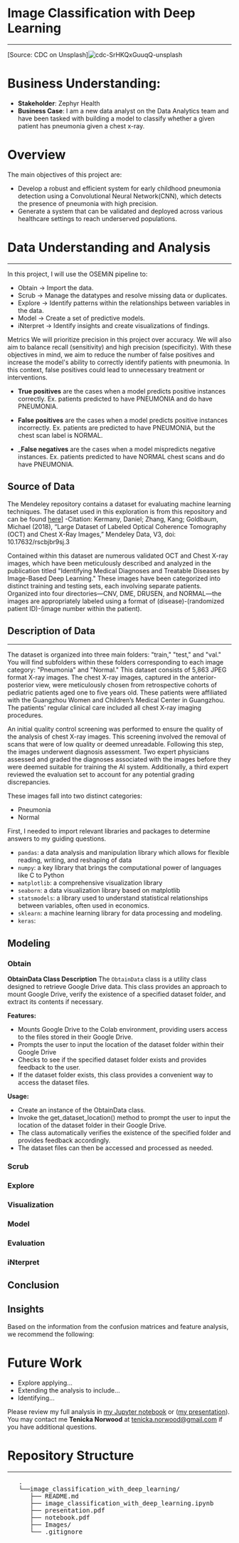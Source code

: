 # Image Classification with Deep Learning
***
[Source: CDC on Unsplash]![cdc-SrHKQxGuuqQ-unsplash](https://github.com/dataeducator/image_classification_with_deep_learning/assets/107881738/fc6707d7-9dcf-49c4-915f-f504331c79c0)



# Business Understanding:
* __Stakeholder__: Zephyr Health
* __Business Case__: I am a new data analyst on the Data Analytics team and have been tasked with building a model to classify whether a given patient has pneumonia given a chest x-ray.

# Overview
The main objectives of this project are:

* Develop a robust and efficient system for early childhood pneumonia detection using a Convolutional Neural Network(CNN), which detects the presence of pneumonia with high precision.
* Generate a system that can be validated and deployed across various healthcare settings to reach underserved populations.

# Data Understanding and Analysis
***
In this project, I will use the OSEMiN pipeline to:

* Obtain → Import the data.
* Scrub → Manage the datatypes and resolve missing data or duplicates.
* Explore → Identify patterns within the relationships between variables in the data.
* Model → Create a set of predictive models.
* iNterpret → Identify insights and create visualizations of findings.

Metrics
We will prioritize precision in this project over accuracy. We will also aim to balance recall (sensitivity) and high precision (specificity). With these objectives in mind, we aim to reduce the number of false positives and increase the model's ability to correctly identify patients with pneumonia. In this context, false positives could lead to unnecessary treatment or interventions.

* __True positives__ are the cases when a model predicts positive instances correctly.
Ex. patients predicted to have PNEUMONIA and do have PNEUMONIA.

* __False positives__ are the cases when a model predicts positive instances incorrectly. Ex. patients are predicted to have PNEUMONIA, but the chest scan label is NORMAL.

* ___False negatives__ are the cases when a model mispredicts negative instances. Ex. patients predicted to have NORMAL chest scans and do have PNEUMONIA.



## Source of Data
The Mendeley repository contains a dataset for evaluating machine learning techniques. The dataset used in this exploration is from this repository and can be found [here]((https://data.mendeley.com/datasets/rscbjbr9sj/2).)]
-Citation: Kermany, Daniel; Zhang, Kang; Goldbaum, Michael (2018), “Large Dataset of Labeled Optical Coherence Tomography (OCT) and Chest X-Ray Images,” Mendeley Data, V3, doi: 10.17632/rscbjbr9sj.3

Contained within this dataset are numerous validated OCT and Chest X-ray images, which have been meticulously described and analyzed in the publication titled "Identifying Medical Diagnoses and Treatable Diseases by Image-Based Deep Learning." These images have been categorized into distinct training and testing sets, each involving separate patients. Organized into four directories—CNV, DME, DRUSEN, and NORMAL—the images are appropriately labeled using a format of (disease)-(randomized patient ID)-(image number within the patient).


## Description of Data
***
The dataset is organized into three main folders: "train," "test," and "val." You will find subfolders within these folders corresponding to each image category: "Pneumonia" and "Normal." This dataset consists of 5,863 JPEG format X-ray images. 
The chest X-ray images, captured in the anterior-posterior view, were meticulously chosen from retrospective cohorts of pediatric patients aged one to five years old. These patients were affiliated with the Guangzhou Women and Children’s Medical Center in Guangzhou. The patients' regular clinical care included all chest X-ray imaging procedures.

An initial quality control screening was performed to ensure the quality of the analysis of chest X-ray images. This screening involved the removal of scans that were of low quality or deemed unreadable. Following this step, the images underwent diagnosis assessment. Two expert physicians assessed and graded the diagnoses associated with the images before they were deemed suitable for training the AI system. Additionally, a third expert reviewed the evaluation set to account for any potential grading discrepancies.

These images fall into two distinct categories:
- Pneumonia
- Normal

First, I needed to import relevant libraries and packages to determine answers to my guiding questions.

* <code>pandas</code>: a data analysis and manipulation library which allows for flexible reading, writing, and reshaping of data
* <code>numpy</code>: a key library that brings the computational power of languages like C to Python
* <code>matplotlib</code>: a comprehensive visualization library
* <code>seaborn</code>: a data visualization library based on matplotlib
* <code>statsmodels</code>: a library used to understand statistical relationships between variables, often used in economics.
* <code>sklearn</code>: a machine learning library for data processing and modeling.
* <code>keras</code>:

## Modeling

### Obtain
__ObtainData Class Description__
The <code>ObtainData</code> class is a utility class designed to retrieve Google Drive data. This class provides an approach to mount Google Drive, verify the existence of a specified dataset folder, and extract its contents if necessary.

__Features:__

* Mounts Google Drive to the Colab environment, providing users access to the files stored in their Google Drive.
* Prompts the user to input the location of the dataset folder within their Google Drive
* Checks to see if the specified dataset folder exists and provides feedback to the user.
* If the dataset folder exists, this class provides a convenient way to access the dataset files.

__Usage:__

* Create an instance of the ObtainData class.
* Invoke the get_dataset_location() method to prompt the user to input the location of the dataset folder in their Google Drive.
* The class automatically verifies the existence of the specified folder and provides feedback accordingly.
* The dataset files can then be accessed and processed as needed.

### Scrub


### Explore



### Visualization 



### Model


### Evaluation


### iNterpret

## Conclusion

## Insights
Based on the information from the confusion matrices and feature analysis, we recommend the following:



 


# Future Work
* Explore applying...
* Extending the analysis to include... 
* Identifying...

Please review my full analysis in [my Jupyter notebook]( ) or ([my presentation]( )).
You may contact me __Tenicka Norwood__ at tenicka.norwood@gmail.com if you have additional questions.

# Repository Structure
***
<pre>
   .
   └──image_classification_with_deep_learning/
      ├── README.md                                            Overview for project reviewers  
      ├── image_classification_with_deep_learning.ipynb        Documentation of Full Analysis in Jupyter Notebook
      ├── presentation.pdf                                     PDF version of Full Analysis shown in a slide deck
      ├── notebook.pdf                                         PDF version of Full Analysis shown in Jupyter notebook
      ├── Images/                                              Includes images generated from Python code and sourced externally
      └── .gitignore                                           Specifies intentionally untracked files

